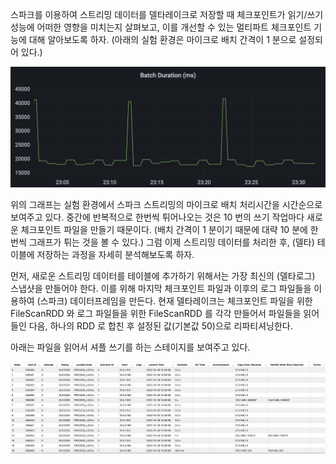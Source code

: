 스파크를 이용하여 스트리밍 데이터를 델타레이크로 저장할 때 체크포인트가 읽기/쓰기 성능에 어떠한 영향을 미치는지 살펴보고, 이를 개선할 수 있는 멀티파트 체크포인트 기능에 대해 알아보도록 하자.
(아래의 실험 환경은 마이크로 배치 간격이 1 분으로 설정되어 있다.)

![batchduration.noparts.png](./batchduration.noparts.png)

위의 그래프는 실험 환경에서 스파크 스트리밍의 마이크로 배치 처리시간을 시간순으로 보여주고 있다. 중간에 반복적으로 한번씩 튀어나오는 것은 10 번의 쓰기 작업마다 새로운 체크포인트 파일을 만들기 때문이다. (배치 간격이 1 분이기 때문에 대략 10 분에 한번씩 그래프가 튀는 것을 볼 수 있다.) 그럼 이제 스트리밍 데이터를 처리한 후, (델타) 테이블에 저장하는 과정을 자세히 분석해보도록 하자.

먼저, 새로운 스트리밍 데이터를 테이블에 추가하기 위해서는 가장 최신의 (델타로그) 스냅샷을 만들어야 한다. 이를 위해 마지막 체크포인트 파일과 이후의 로그 파일들을 이용하여 (스파크) 데이터프레임을 만든다. 현재 델타레이크는 체크포인트 파일을 위한 FileScanRDD 와 로그 파일들을 위한 FileScanRDD 를 각각 만들어서 파일들을 읽어들인 다음, 하나의 RDD 로 합친 후 설정된 값(기본값 50)으로 리파티셔닝한다.

아래는 파일을 읽어서 셔플 쓰기를 하는 스테이지를 보여주고 있다.

![snapshot.shufflewrite.noparts.png](./snapshot.shufflewrite.noparts.png)
